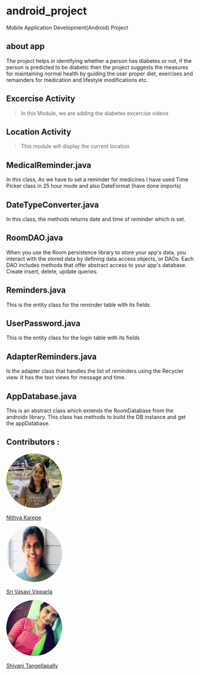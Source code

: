 # android_project
Mobile Application Development(Android) Project
## about app
The project helps in identifying whether a person has diabetes or not, if the person is predicted to be diabetic then the project suggests the measures for maintaining normal health by guiding the user proper diet, exercises and remainders for medication and lifestyle modifications etc.

## Excercise Activity
> In this Module, we are adding the diabetes excercise videos   

## Location Activity
> This module will display the current location

## MedicalReminder.java 
In this class, As we have to set a reminder for medicines I have used Time Picker class in 25 hour mode and also DateFormat (have done imports)

## DateTypeConverter.java
In this class, the methods returns date and time of reminder which is set.

## RoomDAO.java
When you use the Room persistence library to store your app's data, you interact with the stored data by defining data access objects, or DAOs. Each DAO includes methods that offer abstract access to your app's database. Create insert, delete, update queries.

## Reminders.java 
This is the entity class for the reminder table with its fields


## UserPassword.java
This is the entity class for the login table with its fields

## AdapterReminders.java
Is the adapter class that handles the list of reminders using the Recycler view. It has the text views for message and time.

## AppDatabase.java
This is an abstract class which extends the RoomDatabase from the androidx library. This class has methods to build the DB instance and get the appDatabase.


## Contributors :

<img src="Nithya.jpg" alt="drawing" width="150" style="border-radius:50%" />


[Nithya Karepe](https://github.com/KarepeN)

    
    
  
 <img src="vasu .png" alt="drawing" width="150" style="border-radius:50%" />


[Sri Vasavi Vipparla](https://github.com/Srivasavi-vipparla)  

 
 <img src="vani.jpg" alt="drawing" width="150" style="border-radius:50%" />
 
 
 [Shivani Tangellapally](https://github.com/shivani-ta) 
